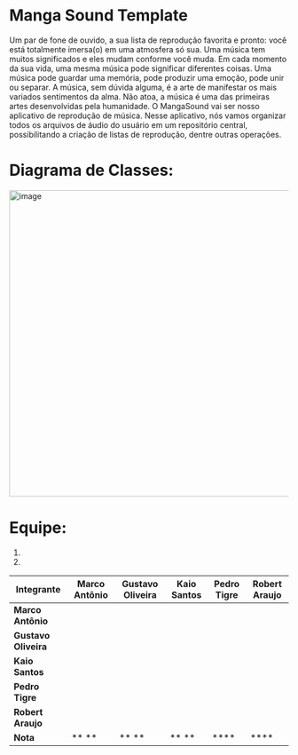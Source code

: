 # Manga Sound Template

Um par de fone de ouvido, a sua lista de reprodução favorita e pronto: você está totalmente imersa(o) em uma atmosfera só sua. Uma música tem muitos significados e eles mudam conforme você muda. Em cada momento da sua vida, uma mesma música pode significar diferentes coisas. Uma música pode guardar uma memória, pode produzir uma emoção, pode unir ou separar. A música, sem dúvida alguma, é a arte de manifestar os mais variados sentimentos da alma. Não atoa, a música é uma das primeiras artes desenvolvidas pela humanidade. O MangaSound vai ser nosso aplicativo de reprodução de música. Nesse aplicativo, nós vamos organizar todos os arquivos de áudio do usuário em um repositório central, possibilitando a criação de listas de reprodução, dentre outras operações. 

# Diagrama de Classes: 

<img width="552" alt="image" src="https://github.com/user-attachments/assets/9873181b-511f-42d9-8cf5-5d5966515634" />


# Equipe: <nome-da-equipe>
1. <Nome de fulano>
2. <Nome de fulana>

| Integrante         | Marco Antônio | Gustavo Oliveira | Kaio Santos | Pedro Tigre | Robert Araujo |
|----------------------|---------------|------------------|-------------|-------------|---------------|
| **Marco Antônio**    |               |                  |             |             |               |
| **Gustavo Oliveira** |               |                  |             |             |               |
| **Kaio Santos**      |               |                  |             |             |               |
| **Pedro Tigre**      |               |                  |             |             |               |
| **Robert Araujo**    |               |                  |             |             |               |
| **Nota**             | **  **        | **  **           | ** **       | ****        | ****          |

